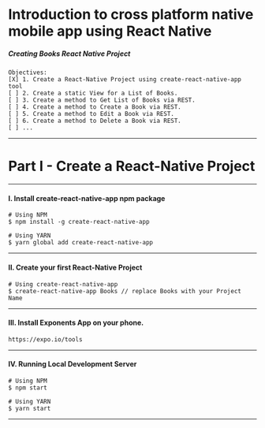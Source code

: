 Introduction to cross platform native mobile app using React Native
===

##### Creating Books React Native Project

    Objectives:
    [X] 1. Create a React-Native Project using create-react-native-app tool
    [ ] 2. Create a static View for a List of Books.
    [ ] 3. Create a method to Get List of Books via REST.
    [ ] 4. Create a method to Create a Book via REST.
    [ ] 5. Create a method to Edit a Book via REST.
    [ ] 6. Create a method to Delete a Book via REST.
    [ ] ...
---

# Part I - Create a React-Native Project
---

#### I. Install create-react-native-app npm package
    # Using NPM
    $ npm install -g create-react-native-app

    # Using YARN
    $ yarn global add create-react-native-app
---
#### II. Create your first React-Native Project
    # Using create-react-native-app
    $ create-react-native-app Books // replace Books with your Project Name

---
#### III. Install Exponents App on your phone.

    https://expo.io/tools
---
#### IV. Running Local Development Server
    # Using NPM
    $ npm start

    # Using YARN
    $ yarn start
---
